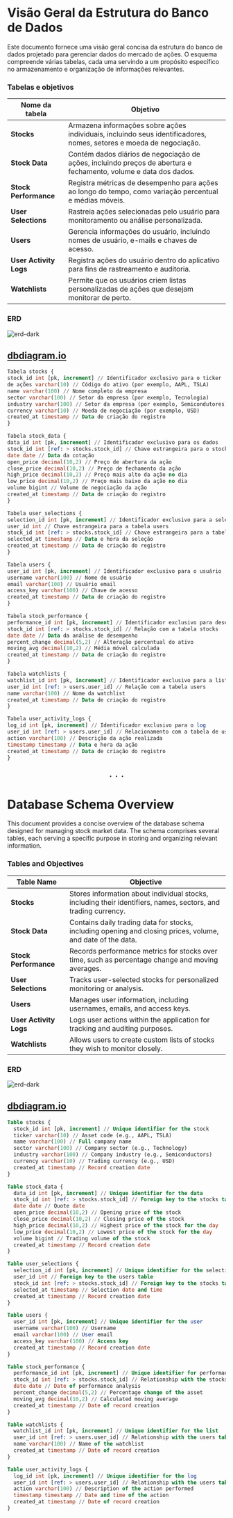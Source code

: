 # Visão Geral da Estrutura do Banco de Dados

Este documento fornece uma visão geral concisa da estrutura do banco de dados projetado para gerenciar dados do mercado de ações. O esquema compreende várias tabelas, cada uma servindo a um propósito específico no armazenamento e organização de informações relevantes.

### Tabelas e objetivos

| Nome da tabela | Objetivo |
|------------------------|---------------------------------------------------------------------------|
| **Stocks**  | Armazena informações sobre ações individuais, incluindo seus identificadores, nomes, setores e moeda de negociação. |
| **Stock Data** | Contém dados diários de negociação de ações, incluindo preços de abertura e fechamento, volume e data dos dados. |
| **Stock Performance**  | Registra métricas de desempenho para ações ao longo do tempo, como variação percentual e médias móveis. |
| **User Selections** | Rastreia ações selecionadas pelo usuário para monitoramento ou análise personalizada. |
| **Users** | Gerencia informações do usuário, incluindo nomes de usuário, e-mails e chaves de acesso. |
| **User Activity Logs** | Registra ações do usuário dentro do aplicativo para fins de rastreamento e auditoria. |
| **Watchlists**  | Permite que os usuários criem listas personalizadas de ações que desejam monitorar de perto. |

### ERD
![erd-dark](/database/docs/erd_black.png)

## [dbdiagram.io](https://dbdiagram.io/d)
```sql
Tabela stocks {
stock_id int [pk, increment] // Identificador exclusivo para o ticker
de ações varchar(10) // Código do ativo (por exemplo, AAPL, TSLA)
name varchar(100) // Nome completo da empresa
sector varchar(100) // Setor da empresa (por exemplo, Tecnologia)
industry varchar(100) // Setor da empresa (por exemplo, Semicondutores)
currency varchar(10) // Moeda de negociação (por exemplo, USD)
created_at timestamp // Data de criação do registro
}

Tabela stock_data {
data_id int [pk, increment] // Identificador exclusivo para os dados
stock_id int [ref: > stocks.stock_id] // Chave estrangeira para o stocks table
date date // Data da cotação
open_price decimal(10,2) // Preço de abertura da ação
close_price decimal(10,2) // Preço de fechamento da ação
high_price decimal(10,2) // Preço mais alto da ação no dia
low_price decimal(10,2) // Preço mais baixo da ação no dia
volume bigint // Volume de negociação da ação
created_at timestamp // Data de criação do registro
}

Tabela user_selections {
selection_id int [pk, increment] // Identificador exclusivo para a seleção
user_id int // Chave estrangeira para a tabela users
stock_id int [ref: > stocks.stock_id] // Chave estrangeira para a tabela stocks
selected_at timestamp // Data e hora da seleção
created_at timestamp // Data de criação do registro
}

Tabela users {
user_id int [pk, increment] // Identificador exclusivo para o usuário
username varchar(100) // Nome de usuário
email varchar(100) // Usuário email
access_key varchar(100) // Chave de acesso
created_at timestamp // Data de criação do registro
}

Tabela stock_performance {
performance_id int [pk, increment] // Identificador exclusivo para desempenho
stock_id int [ref: > stocks.stock_id] // Relação com a tabela stocks
date date // Data da análise de desempenho
percent_change decimal(5,2) // Alteração percentual do ativo
moving_avg decimal(10,2) // Média móvel calculada
created_at timestamp // Data de criação do registro
}

Tabela watchlists {
watchlist_id int [pk, increment] // Identificador exclusivo para a lista
user_id int [ref: > users.user_id] // Relação com a tabela users
name varchar(100) // Nome da watchlist
created_at timestamp // Data de criação do registro
}

Tabela user_activity_logs {
log_id int [pk, increment] // Identificador exclusivo para o log
user_id int [ref: > users.user_id] // Relacionamento com a tabela de usuários
action varchar(100) // Descrição da ação realizada
timestamp timestamp // Data e hora da ação
created_at timestamp // Data de criação do registro
}
```


<div style="text-align: center; font-size: 24px;">
  . . . 
</div>


# Database Schema Overview

This document provides a concise overview of the database schema designed for managing stock market data. The schema comprises several tables, each serving a specific purpose in storing and organizing relevant information.

### Tables and Objectives

| Table Name             | Objective                                                                 |
|------------------------|---------------------------------------------------------------------------|
| **Stocks**             | Stores information about individual stocks, including their identifiers, names, sectors, and trading currency. |
| **Stock Data**         | Contains daily trading data for stocks, including opening and closing prices, volume, and date of the data. |
| **Stock Performance**   | Records performance metrics for stocks over time, such as percentage change and moving averages. |
| **User Selections**    | Tracks user-selected stocks for personalized monitoring or analysis.      |
| **Users**              | Manages user information, including usernames, emails, and access keys.   |
| **User Activity Logs**  | Logs user actions within the application for tracking and auditing purposes. |
| **Watchlists**         | Allows users to create custom lists of stocks they wish to monitor closely. |

### ERD
![erd-dark](/database/docs/erd_black.png)

## [dbdiagram.io](https://dbdiagram.io/d)
```sql
Table stocks {
  stock_id int [pk, increment] // Unique identifier for the stock
  ticker varchar(10) // Asset code (e.g., AAPL, TSLA)
  name varchar(100) // Full company name
  sector varchar(100) // Company sector (e.g., Technology)
  industry varchar(100) // Company industry (e.g., Semiconductors)
  currency varchar(10) // Trading currency (e.g., USD)
  created_at timestamp // Record creation date
}

Table stock_data {
  data_id int [pk, increment] // Unique identifier for the data
  stock_id int [ref: > stocks.stock_id] // Foreign key to the stocks table
  date date // Quote date
  open_price decimal(10,2) // Opening price of the stock
  close_price decimal(10,2) // Closing price of the stock
  high_price decimal(10,2) // Highest price of the stock for the day
  low_price decimal(10,2) // Lowest price of the stock for the day
  volume bigint // Trading volume of the stock
  created_at timestamp // Record creation date
}

Table user_selections {
  selection_id int [pk, increment] // Unique identifier for the selection
  user_id int // Foreign key to the users table
  stock_id int [ref: > stocks.stock_id] // Foreign key to the stocks table
  selected_at timestamp // Selection date and time
  created_at timestamp // Record creation date
}

Table users {
  user_id int [pk, increment] // Unique identifier for the user
  username varchar(100) // Username
  email varchar(100) // User email
  access_key varchar(100) // Access key
  created_at timestamp // Record creation date
}

Table stock_performance {
  performance_id int [pk, increment] // Unique identifier for performance
  stock_id int [ref: > stocks.stock_id] // Relationship with the stocks table
  date date // Date of performance analysis
  percent_change decimal(5,2) // Percentage change of the asset
  moving_avg decimal(10,2) // Calculated moving average
  created_at timestamp // Date of record creation
}

Table watchlists {
  watchlist_id int [pk, increment] // Unique identifier for the list
  user_id int [ref: > users.user_id] // Relationship with the users table
  name varchar(100) // Name of the watchlist
  created_at timestamp // Date of record creation
}

Table user_activity_logs {
  log_id int [pk, increment] // Unique identifier for the log
  user_id int [ref: > users.user_id] // Relationship with the users table
  action varchar(100) // Description of the action performed
  timestamp timestamp // Date and time of the action
  created_at timestamp // Date of record creation
}
```